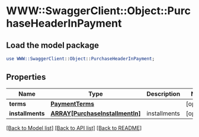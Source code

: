 # WWW::SwaggerClient::Object::PurchaseHeaderInPayment

## Load the model package
```perl
use WWW::SwaggerClient::Object::PurchaseHeaderInPayment;
```

## Properties
Name | Type | Description | Notes
------------ | ------------- | ------------- | -------------
**terms** | [**PaymentTerms**](PaymentTerms.md) |  | [optional] 
**installments** | [**ARRAY[PurchaseInstallmentIn]**](PurchaseInstallmentIn.md) | installments | [optional] 

[[Back to Model list]](../README.md#documentation-for-models) [[Back to API list]](../README.md#documentation-for-api-endpoints) [[Back to README]](../README.md)


